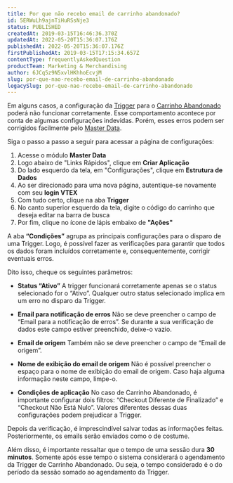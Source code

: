 ```yaml
---
title: Por que não recebo email de carrinho abandonado?
id: 5ERWuLh9ajnTiHuRSsNje3
status: PUBLISHED
createdAt: 2019-03-15T16:46:36.370Z
updatedAt: 2022-05-20T15:36:07.176Z
publishedAt: 2022-05-20T15:36:07.176Z
firstPublishedAt: 2019-03-15T17:15:34.657Z
contentType: frequentlyAskedQuestion
productTeam: Marketing & Merchandising
author: 6JCq5z9N5xvlHKhhoEcvjM
slug: por-que-nao-recebo-email-de-carrinho-abandonado
legacySlug: por-que-nao-recebo-email-de-carrinho-abandonado
---
```


Em alguns casos, a configuração da [Trigger](https://help.vtex.com/pt/tutorial/criando-trigger-no-master-data?locale=pt "Trigger") para o [Carrinho Abandonado](https://help.vtex.com/pt/tutorial/setting-up-abandoned-carts--tutorials_740#) poderá não funcionar corretamente. Esse comportamento acontece por conta de algumas configurações indevidas. Porém, esses erros podem ser corrigidos facilmente pelo [Master Data](https://help.vtex.com/pt/tutorial/o-que-e-o-master-data?locale=pt).

Siga o passo a passo a seguir para acessar a página de configurações:

1. Acesse o módulo __Master Data__
2. Logo abaixo de "Links Rápidos", clique em __Criar Aplicação__
3. Do lado esquerdo da tela, em "Configurações", clique em __Estrutura de Dados__
4. Ao ser direcionado para uma nova página, autentique-se novamente com seu __login VTEX__ 
5. Com tudo certo, clique na aba __Trigger__
6. No canto superior esquerdo da tela, digite o código do carrinho que deseja editar na barra de busca
7. Por fim, clique no ícone de lápis embaixo de __"Ações"__ 

A aba __“Condições”__ agrupa as principais configurações para o disparo de uma Trigger. Logo, é possível fazer as verificações para garantir que todos os dados foram incluídos corretamente e, consequentemente, corrigir eventuais erros.

Dito isso, cheque os seguintes parâmetros:
- __Status “Ativo”__
A trigger funcionará corretamente apenas se o status selecionado for o “Ativo”. Qualquer outro status selecionado implica em um erro no disparo da Trigger.

- __Email para notificação de erros__
Não se deve preencher o campo de “Email para a notificação de erros”. Se durante a sua verificação de dados este campo estiver preenchido, deixe-o vazio. 

- __Email de origem__
Também não se deve preencher o campo de “Email de origem”.

- __Nome de exibição do email de origem__ 
Não é possível preencher o espaço para o nome de exibição do email de origem. Caso haja alguma informação neste campo, limpe-o.

- __Condições de aplicação__
No caso de Carrinho Abandonado, é importante configurar dois filtros: “Checkout Diferente de Finalizado” e “Checkout Não Está Nulo”. Valores diferentes dessas duas configurações podem prejudicar a Trigger. 

Depois da verificação, é imprescindível salvar todas as informações feitas. Posteriormente, os emails serão enviados como o de costume. 

<div class="alert alert-warning">
Além disso, é importante ressaltar que o tempo de uma sessão dura <strong>30 minutos</strong>. Somente após esse tempo o sistema considerará o agendamento da Trigger de Carrinho Abandonado. Ou seja, o tempo considerado é o do período da sessão somado ao agendamento da Trigger.
</div>
